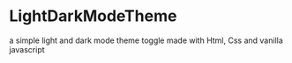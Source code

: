 # LightDarkModeTheme
a simple light and dark mode theme toggle made with Html, Css and  vanilla javascript
